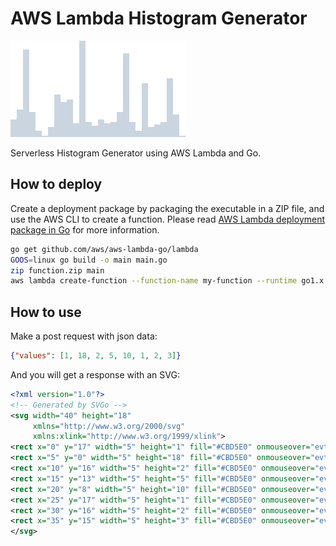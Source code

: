 # AWS Lambda Histogram Generator

<img src="https://raw.githubusercontent.com/requiemformemories/go-histogram/master/preview.svg">

Serverless Histogram Generator using AWS Lambda and Go.

## How to deploy
Create a deployment package by packaging the executable in a ZIP file, and use the AWS CLI to create a function. Please read [AWS Lambda deployment package in Go](https://docs.aws.amazon.com/lambda/latest/dg/golang-package.html) for more information.

```bash
go get github.com/aws/aws-lambda-go/lambda
GOOS=linux go build -o main main.go
zip function.zip main
aws lambda create-function --function-name my-function --runtime go1.x --zip-file fileb://function.zip --handler main --role arn:aws:iam::123456789012:role/execution_role
```

## How to use

Make a post request with json data:

```json
{"values": [1, 18, 2, 5, 10, 1, 2, 3]}
```

And you will get a response with an SVG:

```xml
<?xml version="1.0"?>
<!-- Generated by SVGo -->
<svg width="40" height="18"
     xmlns="http://www.w3.org/2000/svg"
     xmlns:xlink="http://www.w3.org/1999/xlink">
<rect x="0" y="17" width="5" height="1" fill="#CBD5E0" onmouseover="evt.target.setAttribute('fill', '#A9AED9');" onmouseout="evt.target.setAttribute('fill', '#CBD5E0');" />
<rect x="5" y="0" width="5" height="18" fill="#CBD5E0" onmouseover="evt.target.setAttribute('fill', '#A9AED9');" onmouseout="evt.target.setAttribute('fill', '#CBD5E0');" />
<rect x="10" y="16" width="5" height="2" fill="#CBD5E0" onmouseover="evt.target.setAttribute('fill', '#A9AED9');" onmouseout="evt.target.setAttribute('fill', '#CBD5E0');" />
<rect x="15" y="13" width="5" height="5" fill="#CBD5E0" onmouseover="evt.target.setAttribute('fill', '#A9AED9');" onmouseout="evt.target.setAttribute('fill', '#CBD5E0');" />
<rect x="20" y="8" width="5" height="10" fill="#CBD5E0" onmouseover="evt.target.setAttribute('fill', '#A9AED9');" onmouseout="evt.target.setAttribute('fill', '#CBD5E0');" />
<rect x="25" y="17" width="5" height="1" fill="#CBD5E0" onmouseover="evt.target.setAttribute('fill', '#A9AED9');" onmouseout="evt.target.setAttribute('fill', '#CBD5E0');" />
<rect x="30" y="16" width="5" height="2" fill="#CBD5E0" onmouseover="evt.target.setAttribute('fill', '#A9AED9');" onmouseout="evt.target.setAttribute('fill', '#CBD5E0');" />
<rect x="35" y="15" width="5" height="3" fill="#CBD5E0" onmouseover="evt.target.setAttribute('fill', '#A9AED9');" onmouseout="evt.target.setAttribute('fill', '#CBD5E0');" />
</svg>
```
